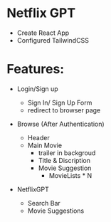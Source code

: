 
# Netflix GPT

- Create React App
- Configured TailwindCSS

# Features:
- Login/Sign up
    - Sign In/ Sign Up Form
    - redirect to browser page

- Browse (After Authentication)
    - Header
    - Main Movie
        - trailer in backgroud
        - Title & Discription
        - Movie Suggestion
            - MovieLists * N

- NetflixGPT
    - Search Bar
    - Movie Suggestions
